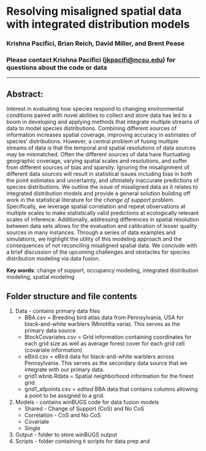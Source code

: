 # Resolving misaligned spatial data with integrated distribution models  

### Krishna Pacifici, Brian Reich, David Miller, and Brent Pease  

### Please contact Krishna Pacifici (jkpacifi@ncsu.edu) for questions about the code or data  

---  

## Abstract:  
Interest in evaluating how species respond to changing environmental conditions paired with novel abilities to collect and store data has led to a boom in developing and applying methods that integrate multiple streams of data to model species distributions. Combining different sources of information increases spatial coverage, improving accuracy in estimates of species’ distributions.  However, a central problem of fusing multiple streams of data is that the temporal and spatial resolutions of data sources may be mismatched.  Often the different sources of data have fluctuating geographic coverage, varying spatial scales and resolutions, and suffer from different sources of bias and sparsity.  Ignoring the misalignment of different data sources will result in statistical issues including bias in both the point estimates and uncertainty, and ultimately inaccurate predictions of species distributions.  We outline the issue of misaligned data as it relates to integrated distribution models and provide a general solution building off work in the statistical literature for the *change of support* problem.  Specifically, we leverage spatial correlation and repeat observations at multiple scales to make statistically valid predictions at ecologically relevant scales of inference.  Additionally, addressing differences in spatial resolution between data sets allows for the evaluation and calibration of lesser quality sources in many instances. Through a series of data examples and simulations, we highlight the utility of this modeling approach and the consequences of not reconciling misaligned spatial data. We conclude with a brief discussion of the upcoming challenges and obstacles for species distribution modeling via data fusion.  

**Key words**: change of support, occupancy modeling, integrated distribution modeling, spatial modeling

## Folder structure and file contents

1. Data - contains primary data files    
   * BBA.csv = Breeding bird atlas data from Pennsylvania, USA for black-and-white warblers (Mniotilta varia). This serves as the primary data source.    
   * BlockCovariates.csv = Grid information containing coordinates for each grid size as well as average forest cover for each grid cell (covariate information)    
   * eBird.csv = eBird data for black-and-white warblers across Pennsylvania. This serves as the secondary data source that we integrate with our primary data.    
   * grid1.wbnb.Rdata = Spatial neighborhood information for the finest grid.    
   * grid1_allpoints.csv = *edited* BBA data that contains columns allowing a point to be assigned to a grid.    
2. Models - contains winBUGS code for data fusion models    
   * Shared - Change of Support (CoS) and No CoS    
   * Correlation - CoS and No CoS    
   * Covariate    
   * Single    
3. Output - folder to store winBUGS output    
4. Scripts - folder containing `R` scripts for data prep and 



